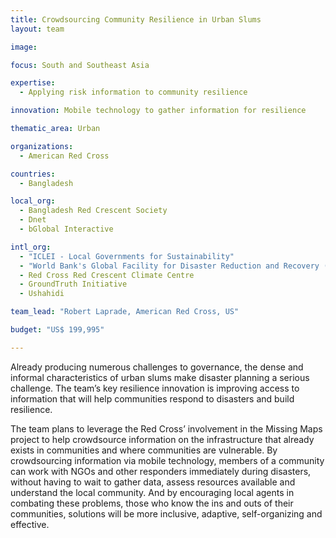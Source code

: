 ```yaml
---
title: Crowdsourcing Community Resilience in Urban Slums
layout: team

image: 

focus: South and Southeast Asia

expertise:
  - Applying risk information to community resilience

innovation: Mobile technology to gather information for resilience

thematic_area: Urban

organizations:
  - American Red Cross

countries: 
  - Bangladesh

local_org: 
  - Bangladesh Red Crescent Society
  - Dnet
  - bGlobal Interactive

intl_org:
  - "ICLEI - Local Governments for Sustainability"
  - "World Bank's Global Facility for Disaster Reduction and Recovery (GFDRR)"
  - Red Cross Red Crescent Climate Centre
  - GroundTruth Initiative
  - Ushahidi

team_lead: "Robert Laprade, American Red Cross, US"

budget: "US$ 199,995"

---
```


Already producing numerous challenges to governance, the dense and informal characteristics of urban slums make disaster planning a serious challenge. The team’s key resilience innovation is improving access to information that will help communities respond to disasters and build resilience.

The team plans to leverage the Red Cross’ involvement in the Missing Maps project to help crowdsource information on the infrastructure that already exists in communities and where communities are vulnerable. By crowdsourcing information via mobile technology, members of a community can work with NGOs and other responders immediately during disasters, without having to wait to gather data, assess resources available and understand the local community.  And by encouraging local agents in combating these problems, those who know the ins and outs of their communities, solutions will be more inclusive, adaptive, self-organizing and effective.
